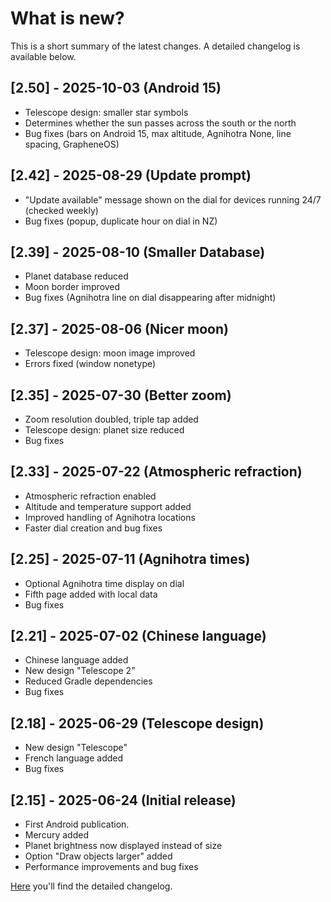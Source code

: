 # What is new?
This is a short summary of the latest changes. A detailed changelog is available below.

## [2.50] - 2025-10-03 (Android 15) 
- Telescope design: smaller star symbols 
- Determines whether the sun passes across the south or the north
- Bug fixes (bars on Android 15, max altitude, Agnihotra None, line spacing, GrapheneOS)

## [2.42] - 2025-08-29 (Update prompt) 

- "Update available" message shown on the dial for devices running 24/7 (checked weekly)
- Bug fixes (popup, duplicate hour on dial in NZ)
  
## [2.39] - 2025-08-10 (Smaller Database) 

- Planet database reduced 
- Moon border improved
- Bug fixes (Agnihotra line on dial disappearing after midnight)

## [2.37] - 2025-08-06 (Nicer moon)

- Telescope design: moon image improved
- Errors fixed (window nonetype)

## [2.35] - 2025-07-30 (Better zoom)

- Zoom resolution doubled, triple tap added
- Telescope design: planet size reduced
- Bug fixes

## [2.33] - 2025-07-22 (Atmospheric refraction)

- Atmospheric refraction enabled
- Altitude and temperature support added
- Improved handling of Agnihotra locations
- Faster dial creation and bug fixes

## [2.25] - 2025-07-11 (Agnihotra times)

- Optional Agnihotra time display on dial
- Fifth page added with local data
- Bug fixes

## [2.21] - 2025-07-02 (Chinese language)

- Chinese language added
- New design "Telescope 2"
- Reduced Gradle dependencies
- Bug fixes
  
## [2.18] - 2025-06-29 (Telescope design)

- New design "Telescope"
- French language added
- Bug fixes

## [2.15] - 2025-06-24 (Initial release)

- First Android publication.
- Mercury added
- Planet brightness now displayed instead of size
- Option "Draw objects larger" added
- Performance improvements and bug fixes

[Here](./CHANGELOG.md) you'll find the detailed changelog.

